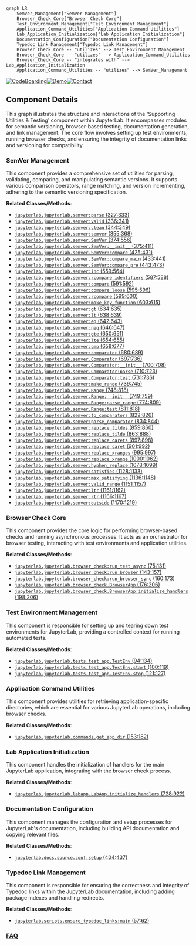 ```mermaid
graph LR
    SemVer_Management["SemVer Management"]
    Browser_Check_Core["Browser Check Core"]
    Test_Environment_Management["Test Environment Management"]
    Application_Command_Utilities["Application Command Utilities"]
    Lab_Application_Initialization["Lab Application Initialization"]
    Documentation_Configuration["Documentation Configuration"]
    Typedoc_Link_Management["Typedoc Link Management"]
    Browser_Check_Core -- "utilizes" --> Test_Environment_Management
    Browser_Check_Core -- "utilizes" --> Application_Command_Utilities
    Browser_Check_Core -- "integrates with" --> Lab_Application_Initialization
    Application_Command_Utilities -- "utilizes" --> SemVer_Management
```
[![CodeBoarding](https://img.shields.io/badge/Generated%20by-CodeBoarding-9cf?style=flat-square)](https://github.com/CodeBoarding/GeneratedOnBoardings)[![Demo](https://img.shields.io/badge/Try%20our-Demo-blue?style=flat-square)](https://www.codeboarding.org/demo)[![Contact](https://img.shields.io/badge/Contact%20us%20-%20contact@codeboarding.org-lightgrey?style=flat-square)](mailto:contact@codeboarding.org)

## Component Details

This graph illustrates the structure and interactions of the 'Supporting Utilities & Testing' component within JupyterLab. It encompasses modules for semantic versioning, browser-based testing, documentation generation, and link management. The core flow involves setting up test environments, running browser checks, and ensuring the integrity of documentation links and versioning for compatibility.

### SemVer Management
This component provides a comprehensive set of utilities for parsing, validating, comparing, and manipulating semantic versions. It supports various comparison operators, range matching, and version incrementing, adhering to the semantic versioning specification.


**Related Classes/Methods**:

- <a href="https://github.com/jupyterlab/jupyterlab/blob/master/jupyterlab/semver.py#L327-L333" target="_blank" rel="noopener noreferrer">`jupyterlab.jupyterlab.semver:parse` (327:333)</a>
- <a href="https://github.com/jupyterlab/jupyterlab/blob/master/jupyterlab/semver.py#L336-L341" target="_blank" rel="noopener noreferrer">`jupyterlab.jupyterlab.semver:valid` (336:341)</a>
- <a href="https://github.com/jupyterlab/jupyterlab/blob/master/jupyterlab/semver.py#L344-L349" target="_blank" rel="noopener noreferrer">`jupyterlab.jupyterlab.semver:clean` (344:349)</a>
- <a href="https://github.com/jupyterlab/jupyterlab/blob/master/jupyterlab/semver.py#L355-L368" target="_blank" rel="noopener noreferrer">`jupyterlab.jupyterlab.semver:semver` (355:368)</a>
- <a href="https://github.com/jupyterlab/jupyterlab/blob/master/jupyterlab/semver.py#L374-L556" target="_blank" rel="noopener noreferrer">`jupyterlab.jupyterlab.semver.SemVer` (374:556)</a>
- <a href="https://github.com/jupyterlab/jupyterlab/blob/master/jupyterlab/semver.py#L375-L411" target="_blank" rel="noopener noreferrer">`jupyterlab.jupyterlab.semver.SemVer:__init__` (375:411)</a>
- <a href="https://github.com/jupyterlab/jupyterlab/blob/master/jupyterlab/semver.py#L425-L431" target="_blank" rel="noopener noreferrer">`jupyterlab.jupyterlab.semver.SemVer:compare` (425:431)</a>
- <a href="https://github.com/jupyterlab/jupyterlab/blob/master/jupyterlab/semver.py#L433-L441" target="_blank" rel="noopener noreferrer">`jupyterlab.jupyterlab.semver.SemVer:compare_main` (433:441)</a>
- <a href="https://github.com/jupyterlab/jupyterlab/blob/master/jupyterlab/semver.py#L443-L473" target="_blank" rel="noopener noreferrer">`jupyterlab.jupyterlab.semver.SemVer:compare_pre` (443:473)</a>
- <a href="https://github.com/jupyterlab/jupyterlab/blob/master/jupyterlab/semver.py#L559-L564" target="_blank" rel="noopener noreferrer">`jupyterlab.jupyterlab.semver:inc` (559:564)</a>
- <a href="https://github.com/jupyterlab/jupyterlab/blob/master/jupyterlab/semver.py#L587-L588" target="_blank" rel="noopener noreferrer">`jupyterlab.jupyterlab.semver:rcompare_identifiers` (587:588)</a>
- <a href="https://github.com/jupyterlab/jupyterlab/blob/master/jupyterlab/semver.py#L591-L592" target="_blank" rel="noopener noreferrer">`jupyterlab.jupyterlab.semver:compare` (591:592)</a>
- <a href="https://github.com/jupyterlab/jupyterlab/blob/master/jupyterlab/semver.py#L595-L596" target="_blank" rel="noopener noreferrer">`jupyterlab.jupyterlab.semver:compare_loose` (595:596)</a>
- <a href="https://github.com/jupyterlab/jupyterlab/blob/master/jupyterlab/semver.py#L599-L600" target="_blank" rel="noopener noreferrer">`jupyterlab.jupyterlab.semver:rcompare` (599:600)</a>
- <a href="https://github.com/jupyterlab/jupyterlab/blob/master/jupyterlab/semver.py#L603-L615" target="_blank" rel="noopener noreferrer">`jupyterlab.jupyterlab.semver:make_key_function` (603:615)</a>
- <a href="https://github.com/jupyterlab/jupyterlab/blob/master/jupyterlab/semver.py#L634-L635" target="_blank" rel="noopener noreferrer">`jupyterlab.jupyterlab.semver:gt` (634:635)</a>
- <a href="https://github.com/jupyterlab/jupyterlab/blob/master/jupyterlab/semver.py#L638-L639" target="_blank" rel="noopener noreferrer">`jupyterlab.jupyterlab.semver:lt` (638:639)</a>
- <a href="https://github.com/jupyterlab/jupyterlab/blob/master/jupyterlab/semver.py#L642-L643" target="_blank" rel="noopener noreferrer">`jupyterlab.jupyterlab.semver:eq` (642:643)</a>
- <a href="https://github.com/jupyterlab/jupyterlab/blob/master/jupyterlab/semver.py#L646-L647" target="_blank" rel="noopener noreferrer">`jupyterlab.jupyterlab.semver:neq` (646:647)</a>
- <a href="https://github.com/jupyterlab/jupyterlab/blob/master/jupyterlab/semver.py#L650-L651" target="_blank" rel="noopener noreferrer">`jupyterlab.jupyterlab.semver:gte` (650:651)</a>
- <a href="https://github.com/jupyterlab/jupyterlab/blob/master/jupyterlab/semver.py#L654-L655" target="_blank" rel="noopener noreferrer">`jupyterlab.jupyterlab.semver:lte` (654:655)</a>
- <a href="https://github.com/jupyterlab/jupyterlab/blob/master/jupyterlab/semver.py#L658-L677" target="_blank" rel="noopener noreferrer">`jupyterlab.jupyterlab.semver:cmp` (658:677)</a>
- <a href="https://github.com/jupyterlab/jupyterlab/blob/master/jupyterlab/semver.py#L680-L689" target="_blank" rel="noopener noreferrer">`jupyterlab.jupyterlab.semver:comparator` (680:689)</a>
- <a href="https://github.com/jupyterlab/jupyterlab/blob/master/jupyterlab/semver.py#L697-L736" target="_blank" rel="noopener noreferrer">`jupyterlab.jupyterlab.semver.Comparator` (697:736)</a>
- <a href="https://github.com/jupyterlab/jupyterlab/blob/master/jupyterlab/semver.py#L700-L708" target="_blank" rel="noopener noreferrer">`jupyterlab.jupyterlab.semver.Comparator:__init__` (700:708)</a>
- <a href="https://github.com/jupyterlab/jupyterlab/blob/master/jupyterlab/semver.py#L710-L723" target="_blank" rel="noopener noreferrer">`jupyterlab.jupyterlab.semver.Comparator:parse` (710:723)</a>
- <a href="https://github.com/jupyterlab/jupyterlab/blob/master/jupyterlab/semver.py#L731-L736" target="_blank" rel="noopener noreferrer">`jupyterlab.jupyterlab.semver.Comparator:test` (731:736)</a>
- <a href="https://github.com/jupyterlab/jupyterlab/blob/master/jupyterlab/semver.py#L739-L745" target="_blank" rel="noopener noreferrer">`jupyterlab.jupyterlab.semver:make_range` (739:745)</a>
- <a href="https://github.com/jupyterlab/jupyterlab/blob/master/jupyterlab/semver.py#L748-L818" target="_blank" rel="noopener noreferrer">`jupyterlab.jupyterlab.semver.Range` (748:818)</a>
- <a href="https://github.com/jupyterlab/jupyterlab/blob/master/jupyterlab/semver.py#L749-L759" target="_blank" rel="noopener noreferrer">`jupyterlab.jupyterlab.semver.Range:__init__` (749:759)</a>
- <a href="https://github.com/jupyterlab/jupyterlab/blob/master/jupyterlab/semver.py#L774-L809" target="_blank" rel="noopener noreferrer">`jupyterlab.jupyterlab.semver.Range:parse_range` (774:809)</a>
- <a href="https://github.com/jupyterlab/jupyterlab/blob/master/jupyterlab/semver.py#L811-L818" target="_blank" rel="noopener noreferrer">`jupyterlab.jupyterlab.semver.Range:test` (811:818)</a>
- <a href="https://github.com/jupyterlab/jupyterlab/blob/master/jupyterlab/semver.py#L822-L826" target="_blank" rel="noopener noreferrer">`jupyterlab.jupyterlab.semver:to_comparators` (822:826)</a>
- <a href="https://github.com/jupyterlab/jupyterlab/blob/master/jupyterlab/semver.py#L834-L844" target="_blank" rel="noopener noreferrer">`jupyterlab.jupyterlab.semver:parse_comparator` (834:844)</a>
- <a href="https://github.com/jupyterlab/jupyterlab/blob/master/jupyterlab/semver.py#L859-L860" target="_blank" rel="noopener noreferrer">`jupyterlab.jupyterlab.semver:replace_tildes` (859:860)</a>
- <a href="https://github.com/jupyterlab/jupyterlab/blob/master/jupyterlab/semver.py#L863-L888" target="_blank" rel="noopener noreferrer">`jupyterlab.jupyterlab.semver:replace_tilde` (863:888)</a>
- <a href="https://github.com/jupyterlab/jupyterlab/blob/master/jupyterlab/semver.py#L897-L898" target="_blank" rel="noopener noreferrer">`jupyterlab.jupyterlab.semver:replace_carets` (897:898)</a>
- <a href="https://github.com/jupyterlab/jupyterlab/blob/master/jupyterlab/semver.py#L901-L992" target="_blank" rel="noopener noreferrer">`jupyterlab.jupyterlab.semver:replace_caret` (901:992)</a>
- <a href="https://github.com/jupyterlab/jupyterlab/blob/master/jupyterlab/semver.py#L995-L997" target="_blank" rel="noopener noreferrer">`jupyterlab.jupyterlab.semver:replace_xranges` (995:997)</a>
- <a href="https://github.com/jupyterlab/jupyterlab/blob/master/jupyterlab/semver.py#L1000-L1062" target="_blank" rel="noopener noreferrer">`jupyterlab.jupyterlab.semver:replace_xrange` (1000:1062)</a>
- <a href="https://github.com/jupyterlab/jupyterlab/blob/master/jupyterlab/semver.py#L1078-L1099" target="_blank" rel="noopener noreferrer">`jupyterlab.jupyterlab.semver:hyphen_replace` (1078:1099)</a>
- <a href="https://github.com/jupyterlab/jupyterlab/blob/master/jupyterlab/semver.py#L1128-L1133" target="_blank" rel="noopener noreferrer">`jupyterlab.jupyterlab.semver:satisfies` (1128:1133)</a>
- <a href="https://github.com/jupyterlab/jupyterlab/blob/master/jupyterlab/semver.py#L1136-L1148" target="_blank" rel="noopener noreferrer">`jupyterlab.jupyterlab.semver:max_satisfying` (1136:1148)</a>
- <a href="https://github.com/jupyterlab/jupyterlab/blob/master/jupyterlab/semver.py#L1151-L1157" target="_blank" rel="noopener noreferrer">`jupyterlab.jupyterlab.semver:valid_range` (1151:1157)</a>
- <a href="https://github.com/jupyterlab/jupyterlab/blob/master/jupyterlab/semver.py#L1161-L1162" target="_blank" rel="noopener noreferrer">`jupyterlab.jupyterlab.semver:ltr` (1161:1162)</a>
- <a href="https://github.com/jupyterlab/jupyterlab/blob/master/jupyterlab/semver.py#L1166-L1167" target="_blank" rel="noopener noreferrer">`jupyterlab.jupyterlab.semver:rtr` (1166:1167)</a>
- <a href="https://github.com/jupyterlab/jupyterlab/blob/master/jupyterlab/semver.py#L1170-L1219" target="_blank" rel="noopener noreferrer">`jupyterlab.jupyterlab.semver:outside` (1170:1219)</a>


### Browser Check Core
This component provides the core logic for performing browser-based checks and running asynchronous processes. It acts as an orchestrator for browser testing, interacting with test environments and application utilities.


**Related Classes/Methods**:

- <a href="https://github.com/jupyterlab/jupyterlab/blob/master/jupyterlab/browser_check.py#L75-L131" target="_blank" rel="noopener noreferrer">`jupyterlab.jupyterlab.browser_check:run_test_async` (75:131)</a>
- <a href="https://github.com/jupyterlab/jupyterlab/blob/master/jupyterlab/browser_check.py#L143-L157" target="_blank" rel="noopener noreferrer">`jupyterlab.jupyterlab.browser_check:run_browser` (143:157)</a>
- <a href="https://github.com/jupyterlab/jupyterlab/blob/master/jupyterlab/browser_check.py#L160-L173" target="_blank" rel="noopener noreferrer">`jupyterlab.jupyterlab.browser_check:run_browser_sync` (160:173)</a>
- <a href="https://github.com/jupyterlab/jupyterlab/blob/master/jupyterlab/browser_check.py#L176-L206" target="_blank" rel="noopener noreferrer">`jupyterlab.jupyterlab.browser_check.BrowserApp` (176:206)</a>
- <a href="https://github.com/jupyterlab/jupyterlab/blob/master/jupyterlab/browser_check.py#L198-L206" target="_blank" rel="noopener noreferrer">`jupyterlab.jupyterlab.browser_check.BrowserApp:initialize_handlers` (198:206)</a>


### Test Environment Management
This component is responsible for setting up and tearing down test environments for JupyterLab, providing a controlled context for running automated tests.


**Related Classes/Methods**:

- <a href="https://github.com/jupyterlab/jupyterlab/blob/master/jupyterlab/tests/test_app.py#L94-L134" target="_blank" rel="noopener noreferrer">`jupyterlab.jupyterlab.tests.test_app.TestEnv` (94:134)</a>
- <a href="https://github.com/jupyterlab/jupyterlab/blob/master/jupyterlab/tests/test_app.py#L100-L119" target="_blank" rel="noopener noreferrer">`jupyterlab.jupyterlab.tests.test_app.TestEnv.start` (100:119)</a>
- <a href="https://github.com/jupyterlab/jupyterlab/blob/master/jupyterlab/tests/test_app.py#L121-L127" target="_blank" rel="noopener noreferrer">`jupyterlab.jupyterlab.tests.test_app.TestEnv.stop` (121:127)</a>


### Application Command Utilities
This component provides utilities for retrieving application-specific directories, which are essential for various JupyterLab operations, including browser checks.


**Related Classes/Methods**:

- <a href="https://github.com/jupyterlab/jupyterlab/blob/master/jupyterlab/commands.py#L153-L182" target="_blank" rel="noopener noreferrer">`jupyterlab.jupyterlab.commands.get_app_dir` (153:182)</a>


### Lab Application Initialization
This component handles the initialization of handlers for the main JupyterLab application, integrating with the browser check process.


**Related Classes/Methods**:

- <a href="https://github.com/jupyterlab/jupyterlab/blob/master/jupyterlab/labapp.py#L728-L922" target="_blank" rel="noopener noreferrer">`jupyterlab.jupyterlab.labapp.LabApp.initialize_handlers` (728:922)</a>


### Documentation Configuration
This component manages the configuration and setup processes for JupyterLab's documentation, including building API documentation and copying relevant files.


**Related Classes/Methods**:

- <a href="https://github.com/jupyterlab/jupyterlab/blob/master/docs/source/conf.py#L404-L437" target="_blank" rel="noopener noreferrer">`jupyterlab.docs.source.conf:setup` (404:437)</a>


### Typedoc Link Management
This component is responsible for ensuring the correctness and integrity of Typedoc links within the JupyterLab documentation, including adding package indexes and handling redirects.


**Related Classes/Methods**:

- <a href="https://github.com/jupyterlab/jupyterlab/blob/master/scripts/ensure_typedoc_links.py#L57-L62" target="_blank" rel="noopener noreferrer">`jupyterlab.scripts.ensure_typedoc_links:main` (57:62)</a>




### [FAQ](https://github.com/CodeBoarding/GeneratedOnBoardings/tree/main?tab=readme-ov-file#faq)